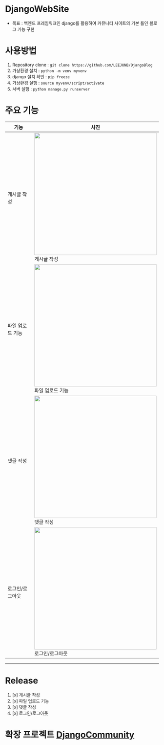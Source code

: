 # DjangoWebSite
- 목표 : 백엔드 프레임워크인 django를 활용하여 커뮤니티 사이트의 기본 틀인 블로그 기능 구현

# 사용방법
1. Repository clone : `git clone https://github.com/LEEJUNB/DjangoBlog`
2. 가상환경 설치 : `python -m venv myvenv`
3. django 설치 확인 : `pip freeze`
4. 가상환경 실행 : `source myvenv/script/activate`
5. 서버 실행 : `python manage.py runserver`

# 주요 기능
|기능|사진|
|--|--|
|게시글 작성|<img src="https://img1.daumcdn.net/thumb/R1280x0/?scode=mtistory2&fname=https%3A%2F%2Fblog.kakaocdn.net%2Fdn%2Fs6Slb%2FbtqZVlDZkfa%2FO7ciKSm6Vk0UrCe1a9xVZK%2Fimg.png" width="400"><br>게시글 작성|
|파일 업로드 기능|<img src="https://img1.daumcdn.net/thumb/R1280x0/?scode=mtistory2&fname=https%3A%2F%2Fblog.kakaocdn.net%2Fdn%2FobN8t%2FbtqZ1JdzFIz%2F3umARp9J6iRWFIFfafDXqK%2Fimg.png" width="400"><br>파일 업로드 기능|
|댓글 작성|<img src="https://img1.daumcdn.net/thumb/R1280x0/?scode=mtistory2&fname=https%3A%2F%2Fblog.kakaocdn.net%2Fdn%2Fn3wQu%2Fbtq0g06HY2W%2FoGzizIvh7hkIremuUqIYPk%2Fimg.png" width="400"><br>댓글 작성|
|로그인/로그아웃|<img src="https://img1.daumcdn.net/thumb/R1280x0/?scode=mtistory2&fname=https%3A%2F%2Fblog.kakaocdn.net%2Fdn%2FwRO5r%2Fbtq0oL9JdZi%2F6NCIClJkkuNALKG1YXuP71%2Fimg.png" width="400"><br>로그인/로그아웃|

---------
# Release
1. [x] 게시글 작성
2. [x] 파일 업로드 기능
3. [x] 댓글 작성
4. [x] 로그인/로그아웃

# 확장 프로젝트 [DjangoCommunity](https://github.com/LEEJUNB/DjangoCommunity)
